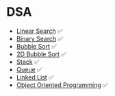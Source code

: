 # DSA
- [Linear Search](https://github.com/Emad-Eldin-G/Data-Structures-Algorithms/blob/main/Linear%20Search.py) ✅
- [Binary Search](https://github.com/Emad-Eldin-G/Data-Structures-Algorithms/blob/main/Binary%20Search.py) ✅
- [Bubble Sort](https://github.com/Emad-Eldin-G/Data-Structures-Algorithms/blob/main/Normal%20Bubble%20Sort.py) ✅ 
- [2D Bubble Sort](https://github.com/Emad-Eldin-G/Data-Structures-Algorithms/blob/main/2D%20Bubble%20sort.py) ✅ 
- [Stack](https://github.com/Emad-Eldin-G/Data-Structures-Algorithms/blob/main/Stack.py) ✅ 
- [Queue](https://github.com/Emad-Eldin-G/Data-Structures-Algorithms/blob/main/Queue.py) ✅ 
- [Linked List](https://github.com/Emad-Eldin-G/Data-Structures-Algorithms/blob/main/Linked%20List.py) ✅
- [Object Oriented Programming](https://github.com/Emad-Eldin-G/Data-Structures-Algorithms/blob/main/Polymorphism%20-%20Inheritance%20-%20Encapsulation.py) ✅

